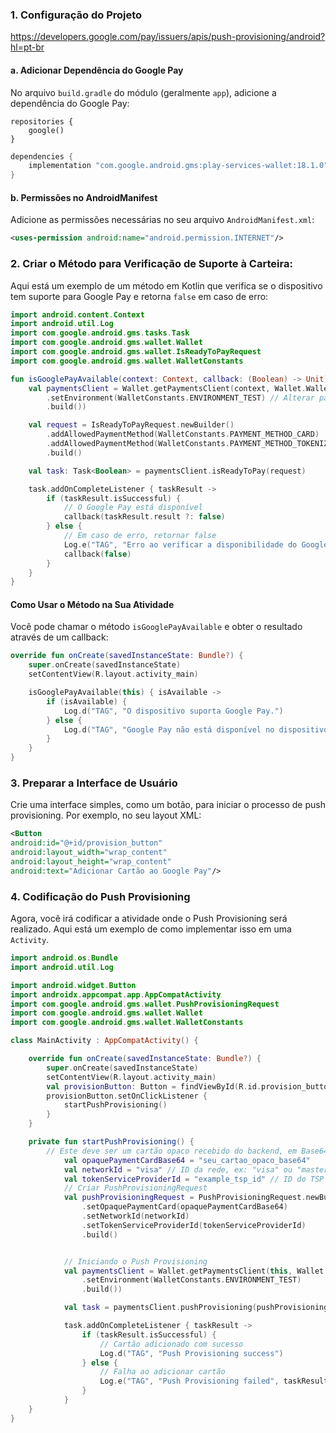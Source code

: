 ### 1. **Configuração do Projeto**
https://developers.google.com/pay/issuers/apis/push-provisioning/android?hl=pt-br
#### a. Adicionar Dependência do Google Pay

No arquivo `build.gradle` do módulo (geralmente `app`), adicione a dependência do
Google Pay:

```
repositories {
    google()
}
```

```groovy
dependencies {
    implementation "com.google.android.gms:play-services-wallet:18.1.0"
}
```

#### b. Permissões no AndroidManifest
Adicione as permissões necessárias no seu arquivo `AndroidManifest.xml`:
```xml
<uses-permission android:name="android.permission.INTERNET"/>
```


### 2. Criar o Método para Verificação de Suporte à Carteira:

Aqui está um exemplo de um método em Kotlin que verifica se o dispositivo tem suporte para Google Pay e retorna `false` em caso de erro:

```kotlin
import android.content.Context
import android.util.Log
import com.google.android.gms.tasks.Task
import com.google.android.gms.wallet.Wallet
import com.google.android.gms.wallet.IsReadyToPayRequest
import com.google.android.gms.wallet.WalletConstants

fun isGooglePayAvailable(context: Context, callback: (Boolean) -> Unit) {
    val paymentsClient = Wallet.getPaymentsClient(context, Wallet.WalletOptions.Builder()
        .setEnvironment(WalletConstants.ENVIRONMENT_TEST) // Alterar para ENVIRONMENT_PRODUCTION em produção
        .build())

    val request = IsReadyToPayRequest.newBuilder()
        .addAllowedPaymentMethod(WalletConstants.PAYMENT_METHOD_CARD)
        .addAllowedPaymentMethod(WalletConstants.PAYMENT_METHOD_TOKENIZED_CARD)
        .build()

    val task: Task<Boolean> = paymentsClient.isReadyToPay(request)

    task.addOnCompleteListener { taskResult ->
        if (taskResult.isSuccessful) {
            // O Google Pay está disponível
            callback(taskResult.result ?: false)
        } else {
            // Em caso de erro, retornar false
            Log.e("TAG", "Erro ao verificar a disponibilidade do Google Pay", taskResult.exception)
            callback(false)
        }
    }
}
```

#### Como Usar o Método na Sua Atividade

Você pode chamar o método `isGooglePayAvailable` e obter o resultado através de um callback:

```kotlin
override fun onCreate(savedInstanceState: Bundle?) {
    super.onCreate(savedInstanceState)
    setContentView(R.layout.activity_main)

    isGooglePayAvailable(this) { isAvailable ->
        if (isAvailable) {
            Log.d("TAG", "O dispositivo suporta Google Pay.")
        } else {
            Log.d("TAG", "Google Pay não está disponível no dispositivo.")
        }
    }
}
```



### 3. **Preparar a Interface de Usuário**
Crie uma interface simples, como um botão, para iniciar o processo de push
provisioning. Por exemplo, no seu layout XML:
```xml
<Button
android:id="@+id/provision_button"
android:layout_width="wrap_content"
android:layout_height="wrap_content"
android:text="Adicionar Cartão ao Google Pay"/>
```

### 4. **Codificação do Push Provisioning**
Agora, você irá codificar a atividade onde o Push Provisioning será realizado. Aqui está
um exemplo de como implementar isso em uma `Activity`.
```kotlin
import android.os.Bundle
import android.util.Log

import android.widget.Button
import androidx.appcompat.app.AppCompatActivity
import com.google.android.gms.wallet.PushProvisioningRequest
import com.google.android.gms.wallet.Wallet
import com.google.android.gms.wallet.WalletConstants

class MainActivity : AppCompatActivity() {

    override fun onCreate(savedInstanceState: Bundle?) {
        super.onCreate(savedInstanceState)
        setContentView(R.layout.activity_main)
        val provisionButton: Button = findViewById(R.id.provision_button)
        provisionButton.setOnClickListener {
            startPushProvisioning()
        }
    }

    private fun startPushProvisioning() {
        // Este deve ser um cartão opaco recebido do backend, em Base64
            val opaquePaymentCardBase64 = "seu_cartao_opaco_base64"
            val networkId = "visa" // ID da rede, ex: "visa" ou "mastercard"
            val tokenServiceProviderId = "example_tsp_id" // ID do TSP
            // Criar PushProvisioningRequest
            val pushProvisioningRequest = PushProvisioningRequest.newBuilder()
                .setOpaquePaymentCard(opaquePaymentCardBase64)
                .setNetworkId(networkId)
                .setTokenServiceProviderId(tokenServiceProviderId)
                .build()


            // Iniciando o Push Provisioning
            val paymentsClient = Wallet.getPaymentsClient(this, Wallet.    WalletOptions.Builder()
                .setEnvironment(WalletConstants.ENVIRONMENT_TEST)
                .build())

            val task = paymentsClient.pushProvisioning(pushProvisioningRequest)

            task.addOnCompleteListener { taskResult ->
                if (taskResult.isSuccessful) {
                    // Cartão adicionado com sucesso
                    Log.d("TAG", "Push Provisioning success")
                } else {
                    // Falha ao adicionar cartão
                    Log.e("TAG", "Push Provisioning failed", taskResult.exception)
                }
            }
    }
}
```
